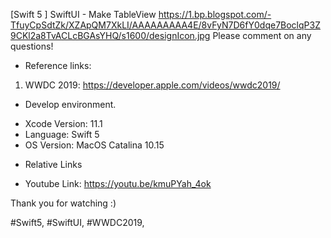 [Swift 5 ] SwiftUI - Make TableView
https://1.bp.blogspot.com/-TfuyCpSdtZk/XZApQM7XkLI/AAAAAAAAA4E/8vFyN7D6fY0dqe7BoclqP3Z9CKl2a8TvACLcBGAsYHQ/s1600/designIcon.jpg
Please comment on any questions! 

* Reference links:

1. WWDC 2019: https://developer.apple.com/videos/wwdc2019/

* Develop environment.

- Xcode Version: 11.1
- Language: Swift 5
- OS Version: MacOS Catalina 10.15

* Relative Links

- Youtube Link: https://youtu.be/kmuPYah_4ok

Thank you for watching :)

#Swift5, #SwiftUI, #WWDC2019,
